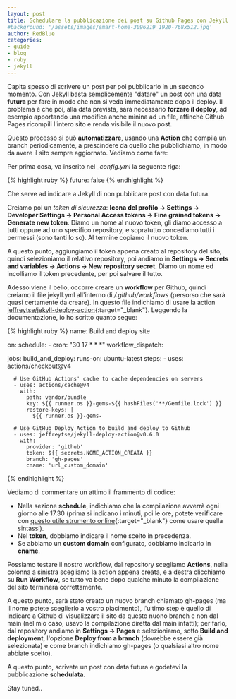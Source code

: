 ```yaml
---
layout: post
title: Schedulare la pubblicazione dei post su Github Pages con Jekyll
#background: '/assets/images/smart-home-3096219_1920-768x512.jpg'
author: RedBlue
categories: 
- guide
- blog
- ruby
- jekyll
---
```


Capita spesso di scrivere un post per poi pubblicarlo in un secondo momento. Con Jekyll basta semplicemente "datare" un post con una data **futura** per fare in modo che non si veda immediatamente dopo il deploy. Il problema è che poi, alla data prevista, sarà necessario **forzare il deploy**, ad esempio apportando una modifica anche minina ad un file, affinchè Github Pages ricompili l'intero sito e renda visibile il nuovo post.

Questo processo si può **automatizzare**, usando una **Action** che compila un branch periodicamente, a prescindere da quello che pubblichiamo, in modo da avere il sito sempre aggiornato. Vediamo come fare:

Per prima cosa, va inserito nel *_config.yml* la seguente riga:

{% highlight ruby %}
future: false
{% endhighlight %}

Che serve ad indicare a Jekyll di non pubblicare post con data futura.

Creiamo poi un *token di sicurezza*: **Icona del profilo -> Settings -> Developer Settings -> Personal Access tokens -> Fine grained tokens -> Generate new token**. Diamo un nome al nuovo token, gli diamo accesso a tutti oppure ad uno specifico repository, e sopratutto concediamo tutti i permessi (sono tanti lo so). Al termine copiamo il nuovo token.

A questo punto, aggiungiamo il token appena creato al repository del sito, quindi selezioniamo il relativo repository, poi andiamo in **Settings -> Secrets and variables -> Actions -> New repository secret**. Diamo un nome ed incolliamo il token precedente, per poi salvare il tutto.

Adesso viene il bello, occorre creare un **workflow** per Github, quindi creiamo il file jekyll.yml all'interno di */.github/workflows* (persorso che sarà quasi certamente da creare). In questo file indichiamo di usare la action [jeffreytse/jekyll-deploy-action](https://github.com/jeffreytse/jekyll-deploy-action){:target="_blank"}. Leggendo la documentazione, io ho scritto quanto segue:

{% highlight ruby %}
name: Build and deploy site

on:
  schedule:
    - cron: "30 17 * * *"
  workflow_dispatch:

jobs:
  build_and_deploy:
    runs-on: ubuntu-latest
    steps:
      - uses: actions/checkout@v4

      # Use GitHub Actions' cache to cache dependencies on servers
      - uses: actions/cache@v4
        with:
          path: vendor/bundle
          key: ${{ runner.os }}-gems-${{ hashFiles('**/Gemfile.lock') }}
          restore-keys: |
            ${{ runner.os }}-gems-

      # Use GitHub Deploy Action to build and deploy to Github
      - uses: jeffreytse/jekyll-deploy-action@v0.6.0
        with:
          provider: 'github'
          token: ${{ secrets.NOME_ACTION_CREATA }} 
          branch: 'gh-pages'
          cname: 'url_custom_domain'
{% endhighlight %}

Vediamo di commentare un attimo il frammento di codice:
- Nella sezione **schedule**, indichiamo che la compilazione avverrà ogni giorno alle 17.30 (prima si indicano i minuti, poi le ore, potete verificare con [questo utile strumento online](https://crontab.guru/){:target="_blank"} come usare quella sintassi).
- Nel **token**, dobbiamo indicare il nome scelto in precedenza.
- Se abbiamo un **custom domain** configurato, dobbiamo indicarlo in **cname**.

Possiamo testare il nostro workflow, dal repository scegliamo **Actions**, nella colonna a sinistra scegliamo la action appena creata, e a destra clicchiamo su **Run Workflow**, se tutto va bene dopo qualche minuto la compilazione del sito terminerà correttamente.

A questo punto, sarà stato creato un nuovo branch chiamato gh-pages (ma il nome potete sceglierlo a vostro piacimento), l'ultimo step è quello di indicare a Github di visualizzare il sito da questo nuono branch e non dal main (nel mio caso, usavo la compilazione diretta dal main infatti); per farlo, dal repository andiamo in **Settings -> Pages** e selezioniamo, sotto **Build and deployment**, l'opzione **Deploy from a branch** (dovrebbe essere già selezionata) e come branch indichiamo gh-pages (o qualsiasi altro nome abbiate scelto).

A questo punto, scrivete un post con data futura e godetevi la pubblicazione **schedulata**.

Stay tuned..